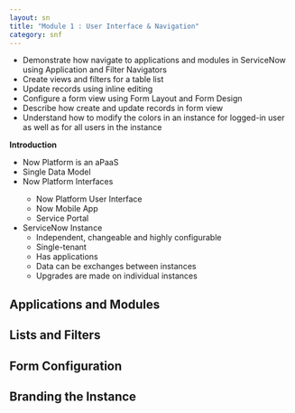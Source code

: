 ```yaml
---
layout: sn
title: "Module 1 : User Interface & Navigation"
category: snf
---
```


<ul>
  <li>Demonstrate how navigate to applications and modules in ServiceNow using Application and Filter Navigators</li>
  <li>Create views and filters for a table list</li>
  <li>Update records using inline editing</li>
  <li>Configure a form view using Form Layout and Form Design</li>
  <li>Describe how create and update records in form view</li>
  <li>Understand how to modify the colors in an instance for logged-in user as well as for all users in the instance</li>
</ul>

<p style="text-align: justify;"><strong>Introduction</strong></p>

<ul>
  <li>Now Platform is an aPaaS</li>
  <li>Single Data Model</li>
  <li>Now Platform Interfaces</li>
  <ul>
    <li>Now Platform User Interface</li>
    <li>Now Mobile App</li>
    <li>Service Portal</li>
  </ul>
  <li>
    ServiceNow Instance
    <ul>
      <li>Independent, changeable and highly configurable</li>
      <li>Single-tenant</li>
      <li>Has applications</li>
      <li>Data can be exchanges between instances</li>
      <li>Upgrades are made on individual instances</li>
    </ul>
  </li>
</ul>

<h2>Applications and Modules</h2>

<p style="text-align: justify;">
  
</p>

<h2>Lists and Filters</h2>
<h2>Form Configuration</h2>
<h2>Branding the Instance</h2>
